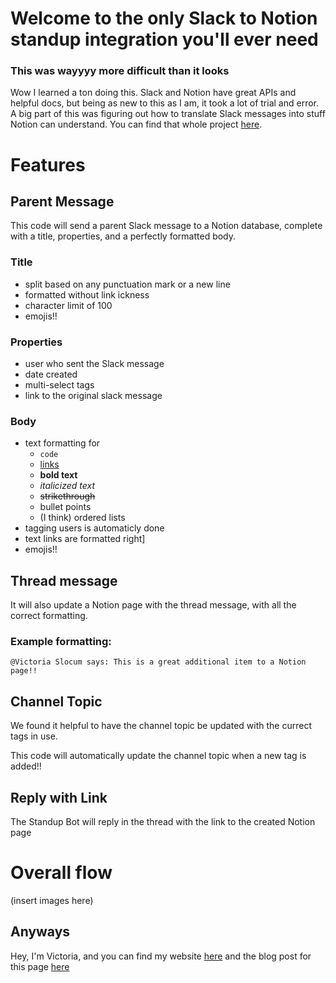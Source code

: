 # Welcome to the only Slack to Notion standup integration you'll ever need
### This was wayyyy more difficult than it looks

Wow I learned a ton doing this. Slack and Notion have great APIs and helpful docs, but being as new to this as I am, it took a lot of trial and error. A big part of this was figuring out how to translate Slack messages into stuff Notion can understand. You can find that whole project [here](https://github.com/victoriaslocum752/slack-notion-translation). 

# Features
## Parent Message
This code will send a parent Slack message to a Notion database, complete with a title, properties, and a perfectly formatted body.  

### Title 
- split based on any punctuation mark or a new line
- formatted without link ickness
- character limit of 100
- emojis!!  

### Properties 
- user who sent the Slack message
- date created
- multi-select tags
- link to the original slack message  

### Body
- text formatting for 
  - `code`
  - [links](https://findtheinvisiblecow.com/)
  - **bold text**
  - *italicized text*
  - ~~strikethrough~~
  - bullet points
  - (I think) ordered lists
- tagging users is automaticly done
- text links are formatted right]
- emojis!!

## Thread message
It will also update a Notion page with the thread message, with all the correct formatting.  

### Example formatting: 
```
@Victoria Slocum says: This is a great additional item to a Notion page!! 
```

## Channel Topic
We found it helpful to have the channel topic be updated with the currect tags in use.  

This code will automatically update the channel topic when a new tag is added!!  

## Reply with Link
The Standup Bot will reply in the thread with the link to the created Notion page

# Overall flow

(insert images here)

## Anyways
Hey, I'm Victoria, and you can find my website [here](https://victoriaslocum.com) and the blog post for this page [here](https://comingsoon.com)
